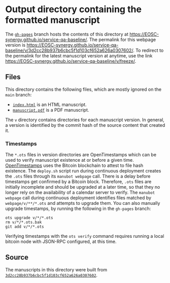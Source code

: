 # Output directory containing the formatted manuscript

The [`gh-pages`](https://github.com/EOSC-synergy/service-qa-baseline/tree/gh-pages) branch hosts the contents of this directory at <https://EOSC-synergy.github.io/service-qa-baseline/>.
The permalink for this webpage version is <https://EOSC-synergy.github.io/service-qa-baseline/v/3d2cc28b937b6cbc5f1d103cf652a626a0307602/>.
To redirect to the permalink for the latest manuscript version at anytime, use the link <https://EOSC-synergy.github.io/service-qa-baseline/v/freeze/>.

## Files

This directory contains the following files, which are mostly ignored on the `main` branch:

+ [`index.html`](index.html) is an HTML manuscript.
+ [`manuscript.pdf`](manuscript.pdf) is a PDF manuscript.

The `v` directory contains directories for each manuscript version.
In general, a version is identified by the commit hash of the source content that created it.

### Timestamps

The `*.ots` files in version directories are OpenTimestamps which can be used to verify manuscript existence at or before a given time.
[OpenTimestamps](https://opentimestamps.org/) uses the Bitcoin blockchain to attest to file hash existence.
The `deploy.sh` script run during continuous deployment creates the `.ots` files through its `manubot webpage` call.
There is a delay before timestamps get confirmed by a Bitcoin block.
Therefore, `.ots` files are initially incomplete and should be upgraded at a later time, so that they no longer rely on the availability of a calendar server to verify.
The `manubot webpage` call during continuous deployment identifies files matched by `webpage/v/**/*.ots` and attempts to upgrade them.
You can also manually upgrade timestamps, by running the following in the `gh-pages` branch:

```shell
ots upgrade v/*/*.ots
rm v/*/*.ots.bak
git add v/*/*.ots
```

Verifying timestamps with the `ots verify` command requires running a local bitcoin node with JSON-RPC configured, at this time.

## Source

The manuscripts in this directory were built from
[`3d2cc28b937b6cbc5f1d103cf652a626a0307602`](https://github.com/EOSC-synergy/service-qa-baseline/commit/3d2cc28b937b6cbc5f1d103cf652a626a0307602).
